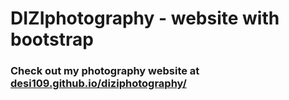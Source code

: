 # DIZIphotography - website with bootstrap

### Check out my photography website at [desi109.github.io/diziphotography/](https://desi109.github.io/diziphotography/)
